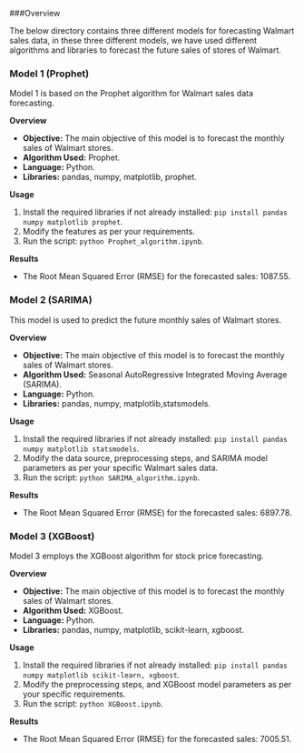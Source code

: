 ###Overview

The below directory contains three different models for forecasting Walmart sales data, in these three different models, we have used different algorithms and libraries to forecast the future sales of stores of Walmart.

### Model 1 (Prophet)

Model 1 is based on the Prophet algorithm for Walmart sales data forecasting.

**Overview**
- **Objective:** The main objective of this model is to forecast the monthly sales of Walmart stores.
- **Algorithm Used:** Prophet.
- **Language:** Python.
- **Libraries:** pandas, numpy, matplotlib, prophet.

**Usage**
1. Install the required libraries if not already installed: `pip install pandas numpy matplotlib prophet`.
2. Modify the features as per your requirements.
3. Run the script: `python Prophet_algorithm.ipynb`.

**Results**
- The Root Mean Squared Error (RMSE) for the forecasted sales: 1087.55.

### Model 2 (SARIMA)

This model is used to predict the future monthly sales of Walmart stores.

**Overview**
- **Objective:** The main objective of this model is to forecast the monthly sales of Walmart stores.
- **Algorithm Used:** Seasonal AutoRegressive Integrated Moving Average (SARIMA).
- **Language:** Python.
- **Libraries:** pandas, numpy, matplotlib,statsmodels.

**Usage**
1. Install the required libraries if not already installed: `pip install pandas numpy matplotlib statsmodels`.
2. Modify the data source, preprocessing steps, and SARIMA model parameters as per your specific Walmart sales data.
3. Run the script: `python SARIMA_algorithm.ipynb`.

**Results**
- The Root Mean Squared Error (RMSE) for the forecasted sales: 6897.78.

### Model 3 (XGBoost)

Model 3 employs the XGBoost algorithm for stock price forecasting.

**Overview**
- **Objective:** The main objective of this model is to forecast the monthly sales of Walmart stores.
- **Algorithm Used:** XGBoost.
- **Language:** Python.
- **Libraries:** pandas, numpy, matplotlib, scikit-learn, xgboost.

**Usage**
1. Install the required libraries if not already installed: `pip install pandas numpy matplotlib scikit-learn, xgboost`.
2. Modify the preprocessing steps, and XGBoost model parameters as per your specific requirements.
3. Run the script: `python XGBoost.ipynb`.

**Results**
- The Root Mean Squared Error (RMSE) for the forecasted sales: 7005.51.
